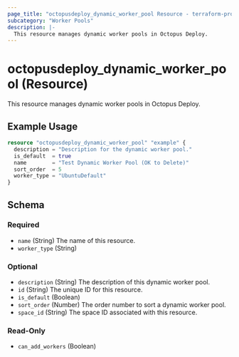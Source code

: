 ```yaml
---
page_title: "octopusdeploy_dynamic_worker_pool Resource - terraform-provider-octopusdeploy"
subcategory: "Worker Pools"
description: |-
  This resource manages dynamic worker pools in Octopus Deploy.
---
```


# octopusdeploy_dynamic_worker_pool (Resource)

This resource manages dynamic worker pools in Octopus Deploy.

## Example Usage

```terraform
resource "octopusdeploy_dynamic_worker_pool" "example" {
  description = "Description for the dynamic worker pool."
  is_default  = true
  name        = "Test Dynamic Worker Pool (OK to Delete)"
  sort_order  = 5
  worker_type = "UbuntuDefault"
}
```
<!-- schema generated by tfplugindocs -->
## Schema

### Required

- `name` (String) The name of this resource.
- `worker_type` (String)

### Optional

- `description` (String) The description of this dynamic worker pool.
- `id` (String) The unique ID for this resource.
- `is_default` (Boolean)
- `sort_order` (Number) The order number to sort a dynamic worker pool.
- `space_id` (String) The space ID associated with this resource.

### Read-Only

- `can_add_workers` (Boolean)


